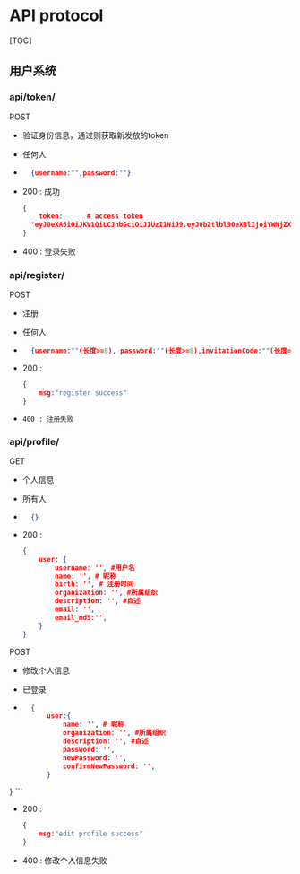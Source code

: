 # API protocol

[TOC]

## 用户系统

### api/token/

POST

- 验证身份信息，通过则获取新发放的token

- 任何人

- ```json
    {username:"",password:""}
    ```

- 200 : 成功

    ```json
    {
        token: 		# access token
      'eyJ0eXA8iOiJKV1QiLCJhbGciOiJIUzI1NiJ9.eyJ0b2tlbl90eXBlIjoiYWNjZXNzIiwiZXhwIjoxNTcxODk4MTk4LCJqdGkiOiIwODZiMGIxMDVkMjQ0NGVhODNlMTg0NTIyYzc1YzEwZiIsInVzZXJfaWQiOjJ9.RVxrGW5b24JpCnLSJhkyONixMllJZOIe4Hj86TpCBp',		
    }
    ```
    
- 400 : 登录失败

### api/register/

POST

- 注册

- 任何人

- ```json
    {username:""(长度>=8), password:""(长度>=8),invitationCode:""(长度=20),confirmPassword:""(长度>=8),email:""}
    ```

- 200 : 

    ```json
    {
        msg:"register success"
    }
    ```
    
-     400 : 注册失败

### api/profile/

GET

- 个人信息

- 所有人

- ```json
    {}
    ```

- 200 :

    ```json
    {
        user: {
            username: '', #用户名
            name: '', # 昵称
            birth: '', # 注册时间
            organization: '', #所属组织
            description: '', #自述
            email: '',
            email_md5:'',
        }
    }
    ```


POST

- 修改个人信息

- 已登录

- ```json
    {
        user:{
            name: '', # 昵称
            organization: '', #所属组织
            description: '', #自述
            password: '',
            newPassword: '',
            confirmNewPassword: '',
        }
}
    ```
    
- 200 : 

    ```json
    {
        msg:"edit profile success"
    }
    ```

- 400 : 修改个人信息失败



​    
